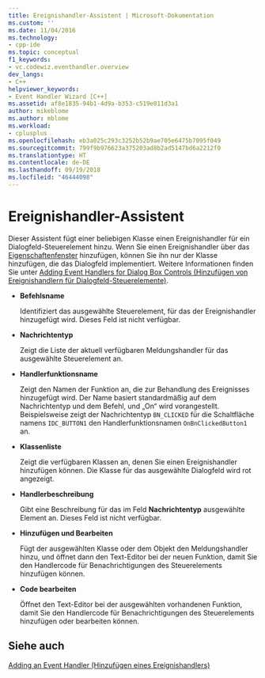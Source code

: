 ```yaml
---
title: Ereignishandler-Assistent | Microsoft-Dokumentation
ms.custom: ''
ms.date: 11/04/2016
ms.technology:
- cpp-ide
ms.topic: conceptual
f1_keywords:
- vc.codewiz.eventhandler.overview
dev_langs:
- C++
helpviewer_keywords:
- Event Handler Wizard [C++]
ms.assetid: af8e1835-94b1-4d9a-b353-c519e011d3a1
author: mikeblome
ms.author: mblome
ms.workload:
- cplusplus
ms.openlocfilehash: eb3a025c293c3252b52b9ae705e6475b7095f049
ms.sourcegitcommit: 799f9b976623a375203ad8b2ad5147bd6a2212f0
ms.translationtype: HT
ms.contentlocale: de-DE
ms.lasthandoff: 09/19/2018
ms.locfileid: "46444098"
---
```

# <a name="event-handler-wizard"></a>Ereignishandler-Assistent

Dieser Assistent fügt einer beliebigen Klasse einen Ereignishandler für ein Dialogfeld-Steuerelement hinzu. Wenn Sie einen Ereignishandler über das [Eigenschaftenfenster](/visualstudio/ide/reference/properties-window) hinzufügen, können Sie ihn nur der Klasse hinzufügen, die das Dialogfeld implementiert. Weitere Informationen finden Sie unter [Adding Event Handlers for Dialog Box Controls (Hinzufügen von Ereignishandlern für Dialogfeld-Steuerelemente)](../windows/adding-event-handlers-for-dialog-box-controls.md).

- **Befehlsname**

   Identifiziert das ausgewählte Steuerelement, für das der Ereignishandler hinzugefügt wird. Dieses Feld ist nicht verfügbar.

- **Nachrichtentyp**

   Zeigt die Liste der aktuell verfügbaren Meldungshandler für das ausgewählte Steuerelement an.

- **Handlerfunktionsname**

   Zeigt den Namen der Funktion an, die zur Behandlung des Ereignisses hinzugefügt wird. Der Name basiert standardmäßig auf dem Nachrichtentyp und dem Befehl, und „On“ wird vorangestellt. Beispielsweise zeigt der Nachrichtentyp `BN_CLICKED` für die Schaltfläche namens `IDC_BUTTON1` den Handlerfunktionsnamen `OnBnClickedButton1` an.

- **Klassenliste**

   Zeigt die verfügbaren Klassen an, denen Sie einen Ereignishandler hinzufügen können. Die Klasse für das ausgewählte Dialogfeld wird rot angezeigt.

- **Handlerbeschreibung**

   Gibt eine Beschreibung für das im Feld **Nachrichtentyp** ausgewählte Element an. Dieses Feld ist nicht verfügbar.

- **Hinzufügen und Bearbeiten**

   Fügt der ausgewählten Klasse oder dem Objekt den Meldungshandler hinzu, und öffnet dann den Text-Editor bei der neuen Funktion, damit Sie den Handlercode für Benachrichtigungen des Steuerelements hinzufügen können.

- **Code bearbeiten**

   Öffnet den Text-Editor bei der ausgewählten vorhandenen Funktion, damit Sie den Handlercode für Benachrichtigungen des Steuerelements hinzufügen oder bearbeiten können.

## <a name="see-also"></a>Siehe auch

[Adding an Event Handler (Hinzufügen eines Ereignishandlers)](../ide/adding-an-event-handler-visual-cpp.md)